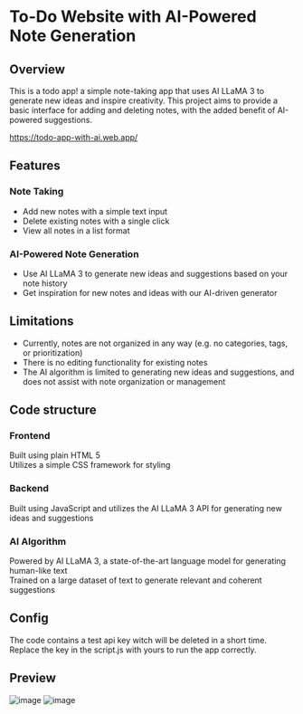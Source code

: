 <h1>To-Do Website with AI-Powered Note Generation</h1>
<h2>Overview</h2>
This is a todo app! a simple note-taking app that uses AI LLaMA 3 to generate new ideas and inspire creativity. This project aims to provide a basic interface for adding and deleting notes, with the added benefit of AI-powered suggestions.

https://todo-app-with-ai.web.app/

<h2>Features</h2>
<h3>Note Taking</h3>
<ul>
  <li>Add new notes with a simple text input </li>
  <li>Delete existing notes with a single click</li>
  <li>View all notes in a list format </li>
</ul>

<h3>AI-Powered Note Generation</h3>
<ul>
  <li>Use AI LLaMA 3 to generate new ideas and suggestions based on your note history</li>
  <li>Get inspiration for new notes and ideas with our AI-driven generator</li>
</ul>

<h2>Limitations</h2>

<ul>
  <li>Currently, notes are not organized in any way (e.g. no categories, tags, or prioritization)</li>
  <li>There is no editing functionality for existing notes</li>
  <li>The AI algorithm is limited to generating new ideas and suggestions, and does not assist with note organization or management</li>
</ul>

<h2>Code structure</h2>
<h3>Frontend</h3>
Built using plain HTML 5<br>
Utilizes a simple CSS framework for styling

<h3>Backend</h3>
Built using JavaScript and utilizes the AI LLaMA 3 API for generating new ideas and suggestions

<h3>AI Algorithm</h3>
Powered by AI LLaMA 3, a state-of-the-art language model for generating human-like text<br>
Trained on a large dataset of text to generate relevant and coherent suggestions

<h2>Config</h2>
The code contains a test api key witch will be deleted in a short time. Replace the key in the script.js with yours to run the app correctly.

<h2>Preview</h2>

![image](https://github.com/user-attachments/assets/9247f67c-ea82-4201-aeeb-2c9afeab5387)
![image](https://github.com/user-attachments/assets/cc8837f0-cae8-4f1f-b781-8ec6bd0e3d84)
